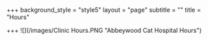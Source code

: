 +++
background_style = "style5"
layout = "page"
subtitle = ""
title = "Hours"

+++
 ![](/images/Clinic Hours.PNG "Abbeywood Cat Hospital Hours")